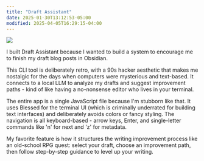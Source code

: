```yaml
---
title: "Draft Assistant"
date: 2025-01-30T13:12:53-05:00
modified: 2025-04-05T16:29:15-04:00
---
```


![](http://res.cloudinary.com/ejf/image/upload/v1743884865/Screenshot_2025-04-05_at_4.27.31_PM.png)

I built Draft Assistant because I wanted to build a system to encourage me to finish my draft blog posts in Obsidian.

This CLI tool is deliberately retro, with a 90s hacker aesthetic that makes me nostalgic for the days when computers were mysterious and text-based. It connects to a local LLM to analyze my drafts and suggest improvement paths - kind of like having a no-nonsense editor who lives in your terminal.

The entire app is a single JavaScript file because I'm stubborn like that. It uses Blessed for the terminal UI (which is criminally underrated for building text interfaces) and deliberately avoids colors or fancy styling. The navigation is all keyboard-based - arrow keys, Enter, and single-letter commands like 'n' for next and 'z' for metadata.

My favorite feature is how it structures the writing improvement process like an old-school RPG quest: select your draft, choose an improvement path, then follow step-by-step guidance to level up your writing.